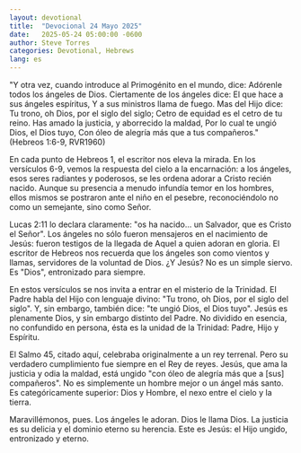 ```yaml
---
layout: devotional
title:  "Devocional 24 Mayo 2025"
date:   2025-05-24 05:00:00 -0600
author: Steve Torres
categories: Devotional, Hebrews
lang: es
---
```


<div class="scripture">
  "Y otra vez, cuando introduce al Primogénito en el mundo, dice: Adórenle todos los ángeles de Dios. Ciertamente de los ángeles dice: El que hace a sus ángeles espíritus, Y a sus ministros llama de fuego. Mas del Hijo dice: Tu trono, oh Dios, por el siglo del siglo; Cetro de equidad es el cetro de tu reino. Has amado la justicia, y aborrecido la maldad, Por lo cual te ungió Dios, el Dios tuyo, Con óleo de alegría más que a tus compañeros." (Hebreos 1:6-9, RVR1960)
</div>

En cada punto de Hebreos 1, el escritor nos eleva la mirada. En los versículos 6-9, vemos la respuesta del cielo a la encarnación: a los ángeles, esos seres radiantes y poderosos, se les ordena adorar a Cristo recién nacido. Aunque su presencia a menudo infundía temor en los hombres, ellos mismos se postraron ante el niño en el pesebre, reconociéndolo no como un semejante, sino como Señor.

Lucas 2:11 lo declara claramente: "os ha nacido... un Salvador, que es Cristo el Señor". Los ángeles no sólo fueron mensajeros en el nacimiento de Jesús: fueron testigos de la llegada de Aquel a quien adoran en gloria. El escritor de Hebreos nos recuerda que los ángeles son como vientos y llamas, servidores de la voluntad de Dios. ¿Y Jesús? No es un simple siervo. Es "Dios", entronizado para siempre.

En estos versículos se nos invita a entrar en el misterio de la Trinidad. El Padre habla del Hijo con lenguaje divino: "Tu trono, oh Dios, por el siglo del siglo". Y, sin embargo, también dice: "te ungió Dios, el Dios tuyo". Jesús es plenamente Dios, y sin embargo distinto del Padre. No dividido en esencia, no confundido en persona, ésta es la unidad de la Trinidad: Padre, Hijo y Espíritu.

El Salmo 45, citado aquí, celebraba originalmente a un rey terrenal. Pero su verdadero cumplimiento fue siempre en el Rey de reyes. Jesús, que ama la justicia y odia la maldad, está ungido "con óleo de alegría más que a [sus] compañeros". No es simplemente un hombre mejor o un ángel más santo. Es categóricamente superior: Dios y Hombre, el nexo entre el cielo y la tierra. 

Maravillémonos, pues. Los ángeles le adoran. Dios le llama Dios. La justicia es su delicia y el dominio eterno su herencia. Este es Jesús: el Hijo ungido, entronizado y eterno.